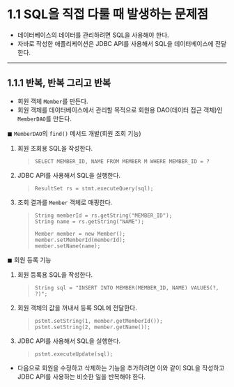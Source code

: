 # 1.1 SQL을 직접 다룰 때 발생하는 문제점

- 데이터베이스의 데이터를 관리하려면 SQL을 사용해야 한다.
- 자바로 작성한 애플리케이션은 JDBC API를 사용해서 SQL을 데이터베이스에 전달한다.

<hr/>

## 1.1.1 반복, 반복 그리고 반복
- 회원 객체 `Member`를 만든다.
- 회원 객체를 데이터베이스에서 관리할 목적으로 회원용 DAO(데이터 접근 객체)인 `MemberDAO`를 만든다.
   
◼ `MemberDAO`의 `find()` 메서드 개발(회원 조회 기능)
1. 회원 조회용 SQL을 작성한다.
   > ```
   > SELECT MEMBER_ID, NAME FROM MEMBER M WHERE MEMBER_ID = ?
   > ```
2. JDBC API를 사용해서 SQL을 실행한다.
   > ```
   > ResultSet rs = stmt.executeQuery(sql);
   > ```
3. 조회 결과를 `Member` 객체로 매핑한다.
   > ```
    > String memberId = rs.getString("MEMBER_ID");
    > String name = rs.getString("NAME");
    >
    > Member member = new Member();
    > member.setMemberId(memberId);
    > member.setName(name);
    > ```
   
◼ 회원 등록 기능
1. 회원 등록용 SQL을 작성한다.
   > ```
   > String sql = "INSERT INTO MEMBER(MEMBER_ID, NAME) VALUES(?, ?)";
   > ```
2. 회원 객체의 값을 꺼내서 등록 SQL에 전달한다.
   > ```
   > pstmt.setString(1, member.getMemberId());
   > pstmt.setString(2, member.getName());
   > ```
3. JDBC API를 사용해서 SQL을 실행한다.
   > ```
   > pstmt.executeUpdate(sql);
   > ```   
   
- 다음으로 회원을 수정하고 삭제하는 기능을 추가하려면 이와 같이 SQL을 작성하고 JDBC API를 사용하는 비슷한 일을 반복해야 한다.
